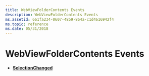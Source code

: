 ```yaml
---
title: WebViewFolderContents Events
description: WebViewFolderContents Events
ms.assetid: 661fa234-0607-4859-864a-c1d4616942f4
ms.topic: reference
ms.date: 05/31/2018
---
```


# WebViewFolderContents Events

-   [**SelectionChanged**](webviewfoldercontents-selectionchanged.md)

 

 





